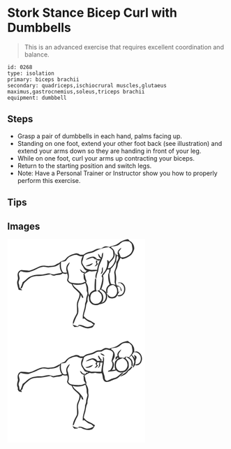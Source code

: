 # Stork Stance Bicep Curl with Dumbbells
> This is an advanced exercise that requires excellent coordination and balance.

``` 
id: 0268 
type: isolation 
primary: biceps brachii 
secondary: quadriceps,ischiocrural muscles,glutaeus maximus,gastrocnemius,soleus,triceps brachii 
equipment: dumbbell 
``` 

## Steps

 - Grasp a pair of dumbbells in each hand, palms facing up.
 - Standing on one foot, extend your other foot back (see illustration) and extend your arms down so they are handing in front of your leg.
 - While on one foot, curl your arms up contracting your biceps.
 - Return to the starting position and switch legs.
 - Note: Have a Personal Trainer or Instructor show you how to properly perform this exercise.

## Tips


## Images

<svg width="316" height="175pt" viewBox="0 0 237 175" xmlns="http://www.w3.org/2000/svg">
  <g fill="#FFF">
    <path d="M0 0h237v175H0V0m191.03 6.98c-4.48 3.58-10.36 4.27-15.58 6.26-2.44-.71-5.04-1.52-7.59-.81-2.59.51-4.46 2.6-6.87 3.55-2.17.37-4.41.07-6.56.59-2.87.78-5.34 2.49-7.98 3.77-3.15 1.23-6.57 1.53-9.76 2.63-2.24.98-4.21 2.46-6.32 3.68-1.77.01-3.53.03-5.29.05-2.16-1.99-5.08-3.08-8.01-2.27-4.02 1.34-8.35 2.14-11.8 4.78-2.78 1.54-4.42 4.32-6.65 6.45-2.27 1.16-4.73 1.89-7.11 2.8-1.83 2.79-5.49 3.33-8.12 5.16-3.7 2.44-8.3 1.83-12.48 2.46-4.56-.15-9.25-1.48-13.73.09-6.8 2.28-12.84 6.59-20 7.84-3.68-.83-7.46-.49-11.17-1.02-3.81-.89-7.44 2.4-8.08 6.02-1.31 3.71 1.57 7.49-.27 11.13-2.29 5.54.59 11.18 1.82 16.6 1.98.43 3.98.74 6.01.75-1.44-1.63-3.25-2.9-4.61-4.6-.14-2.7-.75-5.3-1.56-7.86-.05-2.83 1.75-5.31 1.86-8.13-.27-2.68-1.49-5.24-1.39-7.96.7-1.54 1.98-2.7 3.07-3.96 4.73 1.2 9.72 2.39 14.58 1.42 4.24-1.61 8.67-2.79 12.66-5 3.37-1.84 6.93-3.51 10.79-3.98 3.08-.46 6.08.72 9.13.89 2.69-.28 5.34-.97 8.06-.95 4.58-.08 8.92-2.25 12.25-5.32-.76 5.38.28 10.79 3.53 15.2-3.79 1.66-7.98 1.66-11.92 2.77-4 1.57-7.77-1.84-11.86-1.32-4.39.69-8.64 2.34-13.15 2.08-6.1-.22-12.36.53-17.85 3.34-4.98 2.11-7.8 7.15-12.59 9.53-1.29 3.07-1.81 6.48-3.72 9.27.38.71.76 1.4 1.16 2.09 3.29-2.92 2.86-8.03 6.2-10.99 4.04-3.21 7.46-7.38 12.38-9.31 4.79-1.62 9.92-1.47 14.91-1.64 5.74-.6 11.37-1.93 17.05-2.88 2.14 1.65 4.75 3.3 7.52 2.05 4.33-1.61 9.8.07 13.16-3.72 2.35.64 5.11 2.1 7.17-.08 2.51 3.57 1.74 7.85.32 11.66 1.18 3.4 4.12 5.83 7.58 6.61 1.69 2.4 2.43 5.44 4.66 7.44 3.07 2.87 6.43 5.52 8.98 8.9 1.09 4.68-1.65 9.14-3.23 13.42-2.35 6.63.08 13.68-1.04 20.45-2.73 5.95-7.12 11.67-6.89 18.51l1.55-.99c1.79-4.79 3.46-9.68 6.09-14.11 2.75-4.69 1.81-10.31 1.13-15.4-.79-7.08 4.11-12.9 5.04-19.68 1.03 2.2.96 5.65 4.18 5.69-.2-4.91-4.2-8.18-6.94-11.82-3.8-4.03-9.27-6.67-11.43-12.09 7.22 2.34 15.13 1.63 21.85-1.89 1.1 3.57 2.42 7.2 2.24 10.99-.22 2.41.88 4.61 1.38 6.91-.28 3.4-2.13 6.48-2.2 9.92-.01 2.63-.81 5.14-1.86 7.51.2 9.06-5.12 17.4-3.92 26.5l2.12-1.08c3.33 2.23 6.09 5.48 10.14 6.42 2.69.66 4.6 2.79 6.32 4.81-2.45 1.14-4.8 2.57-7.45 3.16-6.25 2.3-11.62-4.17-17.9-2.8-1.02.29-1.55 1.05-1.59 2.28-3.24-1.01-6.5-1.99-9.55-3.53 1.05 1.54 2.01 3.19 3.36 4.49 2.44.02 4.87-.33 7.32-.31l-.52-1.68c5.01.3 9.22 3.27 14.08 4.17 2.6.62 5.25-.08 7.81-.56 3.82-.47 4.97-4.61 6.83-7.36-3.34-1.84-6.23-4.48-9.9-5.69-3.92-1.33-6.88-4.28-9.52-7.34.62-5.45 3.24-10.42 3.8-15.89.19-3.48 1.69-6.61 3.02-9.76-1.11-3.42.55-6.74 1.03-10.1 2.47 3.68.02 8.86 3.25 12.24 3.08 4.72 9.49 5.92 14.55 3.98 3.99-1.64 9.17-1.54 11.81-5.5 3.04-3.7 3.14-8.65 2.72-13.19-.41-.38-1.23-1.15-1.63-1.54.54.15 1.64.44 2.18.58.13-3.27-.57-7 1.54-9.81 1.83-2.82 5.21-3.76 8.28-4.5 3.72 1.67 6.81 5.33 6.77 9.57.81 5.24-2.93 11.61-8.75 11.41-3.58.43-5.75-2.89-7.96-5.05.75 1.81.45 4.36 2.18 5.69 2.6 1.53 5.8 1.97 8.72 1.17 4.93-.57 6.75-5.81 8.7-9.63.31-.62 2.72-1.77 1.86-2.22-.31.29-.93.87-1.23 1.16l-1.23-.07c-.35-3.14-.33-6.51-2.56-9.03 1.09.02 3.27.05 4.36.06.46.88.99 1.73 1.6 2.53.43 1.83-.03 4.48 2.3 5.15.08-4.75-3.22-9.73-8.33-9.76-1.77-2.42-1.71-5.58-1.31-8.41.61-4.43-.16-8.86-.82-13.23-.64-3.13 1.33-5.91 2.41-8.7 1.47-3.23.9-7.02 2.58-10.18 1.15-2.3 2.3-4.6 3.36-6.95 1.05.73 2.12 1.46 3.18 2.19 5.63-.99 10.72-3.77 15.17-7.27 2.39-2.92 4.28-6.38 5.28-10.04.63-5.6-2.72-11.72-7.95-13.96-1.06-1.45-2.1-3.53-4.31-2.87-5.33 1.3-10.71 3.31-14.9 6.97m-.13 67.31c.12.34.34 1.01.46 1.34.74-.33 1.5-.65 2.25-.98 2.6 1.88 5.55 3.7 6.68 6.9 1.21 4.36.62 9.65-2.94 12.8-2.11 1.82-5.03 1.55-7.58 2.09-1.41 1.49 2.28 1.8 3.22 1.67 9.84-.85 13.17-15.15 6.3-21.43-2.11-2.44-5.42-2.52-8.39-2.39z"/>
    <path d="M198.25 4.36c3.69-1.26 7.77-1.31 11.55-.42 1.49 1.17 2.69 2.66 3.94 4.09.91 4.69 2.68 10.11-.45 14.39-2.19 4.06-6.55 5.86-10.47 7.78-2.49 1.11-5.37 1.43-7.94.37-1.07-2.97-2.15-5.94-3.48-8.81 1.41-2.43 3.67-4.3 4.68-6.97-4.34 1.81-8.21 7.34-5.56 11.94-2.3 2.31-3.47-1.46-5.01-2.67 1.71 8.29-.55 17.59-6.87 23.45-1.38 1.85-3.56 2.49-5.78 2.5.77-3 1.74-5.94 2.44-8.95 3.29-3.38 7.18-6.53 8.69-11.18 2.18-5.51.06-13.04-5.64-15.5.25-.46.75-1.38 1.01-1.84 4.34-.57 9.16-.57 12.78-3.38 2.18-1.42 3.8-3.58 6.11-4.8z"/>
    <path d="M151.99 20.03c6.87-3.57 14.58-5.36 22.2-6.46 2.51 1.87 5.56 3.28 7.31 5.98.49 2.46.66 4.99 1 7.48-.36 4.93-4.43 8.19-7.36 11.72-1.03-1.01-1.73-3.28-3.51-2.53 1.32 8.03-1.16 16.66-6.88 22.5-1.52 1.98-4.07 5.13-1.22 7.13-.22 6.67-2.21 13.02-4.09 19.35-.88 2.31-3.04 3.78-5.66 2.75 3.64 2.47 8.2 5.12 8.53 10.04 1.55 5.75-2.97 12.76-9.15 12.88-3.01.5-6.13-.66-8-3.08-3.12-3.23-2.76-8.35-1.41-12.3 1.58-4.1 6.06-5.59 10.02-6.25-.59-1.36-1.43-2.69-1.29-4.23-.15-5.28.29-10.56.31-15.84-.66-.69-1.33-1.36-2-2.03-.39 6.73-1.24 13.4-.56 20.14-4.47 1.47-8.54 4.77-9.55 9.58-1.59-4.12-1.64-8.61-1.69-12.96.04-3.59-1.95-6.66-3.55-9.73 1.73-2.4-.52-4.87-.93-7.28-.43-2.37-.82-4.78-1.89-6.97 2.49-2.59 5.86-3.89 9.11-5.25 4.06 1.71 8.3-.07 12.46-.24-1.37 4.3-4.59 9.62-1.23 13.71.45-3.65.83-7.38 2.33-10.77 1.74-3.51 1.16-7.59 2.54-11.21 2.52-7.67 7.91-14.83 6.63-23.34-2.64 2.04-1.47 5.68-2.71 8.42-2.73-1.16-2.99-4.73-5.39-6.38-.35 3.35 1.34 6.58 4.25 8.24-3.17 6.18-5.34 12.87-6.29 19.75-4.11-.83-8.39.68-12.39-.76-2.91-.76-6.3-1.1-8.35-3.59-1.86-2.29-3.77-4.71-4.63-7.59-.81-2.23.64-4.36 1.18-6.47.86-2.23.79-4.89 2.23-6.86 5.75-4.43 13.81-3.28 19.63-7.55m-17.11 14.92c3.98-.1 7.3-2.67 11.19-3.12 2.39-.01 3.91 2.05 5.58 3.44l.46-2.24c.44.91.85 1.84 1.24 2.78 2.49.63 5.67 1.95 6.59-1.53-1.67-.06-3.34-.08-5-.04-2.45-1.77-4.51-4.54-7.85-4.43-4.45.44-8.68 2.44-12.21 5.14m17.88 1.38c-.3 2.11-.65 4.32.69 6.16-1.14 1.36-2.28 2.71-3.28 4.17 2.63-.49 4.36-2.51 5.9-4.54-.72-.55-1.42-1.12-2.1-1.71 1.36-1.61.89-3.61-1.21-4.08m-11.01 6.99c-2.46.65-4.78 1.71-7.13 2.65 4.58.82 10.11-.53 12.61-4.75-1.96.32-3.79 1.08-5.48 2.1m20.85 11.29c-.8 1.67-1.52 3.37-2.11 5.13 5.14-1.09 3.5-7.9 3.73-11.76-2.32 1.44-1.3 4.4-1.62 6.63z"/>
    <path d="M107.91 29.83c3.77-1.59 7.89-3.58 12.06-2.86 2.99 1.54 6.05 3.04 9.54 2.41-2.69 4.79-3.94 10.91-.74 15.78 2.62 2.98 3.22 7.91 7.81 8.66-1.1 1.37-2.23 2.7-3.4 4-.12-.53-.37-1.6-.49-2.13-3.52 2.28-4.53-3.67-7.89-3.81.83 1.56 1.65 3.18 2.89 4.48 1.64 1.1 3.62 1.59 5.33 2.59l-2.01.42c.26 2.82.13 5.67.51 8.48.68 1.79 1.95 3.28 2.99 4.86-2.78 1.12-5.39 2.94-8.47 3.09-5.37.33-10.77-.07-16.05-1.14-2.49-.45-4.32-2.58-5.38-4.76 2.37-5.9.84-12.23-.94-18.05-1.61-4.61 2.92-7.82 3.61-12.08-5.84 3.66-7.48 11.39-4.6 17.48-2.42.15-5.02.57-7.19-.83-3.55-5.2-3.98-11.83-2.89-17.87 2.64-.24 5.58.1 7.93-1.35 2.2-2.68 3.94-6.04 7.38-7.37zM188.61 27.92c4.54 2.22 1.61 8.46-1.05 11.21-.15 3.65-.26 7.39-1.59 10.85-.81 2.42-2.1 4.81-2.11 7.42.77 4.87 1.13 9.82.71 14.75-.32 2.28.58 4.43 1.46 6.48-2.47-1.16-5.21-1.38-7.86-1.88-1.93-5.72-2.34-11.72-2.83-17.68 1.96-2.29 2.23-5.26 2.3-8.13 4.14-3.43 7.19-7.97 9.45-12.81.11-3.45.87-6.83 1.52-10.21z"/>
    <path d="M172.05 51.91l3.48-.16c-.41 2.72-.15 5.79-1.98 8.06-.56 6.11.05 12.2 2.33 17.93-4.69 3.03-7.51 8.93-5.42 14.39a16.06 16.06 0 0 0-8.84-6.36c2.68-7.44 4.99-15.73 2.91-23.58 2.83-3.19 5.23-6.7 7.52-10.28zM158.28 87.12c.66-.19 1.96-.55 2.62-.73 2.96 2.13 6.48 4.07 7.86 7.67 1.77 4.54.28 9.74-2.97 13.21-1.39.69-2.71 1.52-4.05 2.31 5.18-5.63 4.3-15.86-2.35-20.01-.27-.61-.83-1.84-1.11-2.45z"/>
  </g>
  <g fill="#333">
    <path d="M191.03 6.98c4.19-3.66 9.57-5.67 14.9-6.97 2.21-.66 3.25 1.42 4.31 2.87 5.23 2.24 8.58 8.36 7.95 13.96-1 3.66-2.89 7.12-5.28 10.04-4.45 3.5-9.54 6.28-15.17 7.27-1.06-.73-2.13-1.46-3.18-2.19-1.06 2.35-2.21 4.65-3.36 6.95-1.68 3.16-1.11 6.95-2.58 10.18-1.08 2.79-3.05 5.57-2.41 8.7.66 4.37 1.43 8.8.82 13.23-.4 2.83-.46 5.99 1.31 8.41 5.11.03 8.41 5.01 8.33 9.76-2.33-.67-1.87-3.32-2.3-5.15-.61-.8-1.14-1.65-1.6-2.53-1.09-.01-3.27-.04-4.36-.06 2.23 2.52 2.21 5.89 2.56 9.03l1.23.07c.3-.29.92-.87 1.23-1.16.86.45-1.55 1.6-1.86 2.22-1.95 3.82-3.77 9.06-8.7 9.63-2.92.8-6.12.36-8.72-1.17-1.73-1.33-1.43-3.88-2.18-5.69 2.21 2.16 4.38 5.48 7.96 5.05 5.82.2 9.56-6.17 8.75-11.41.04-4.24-3.05-7.9-6.77-9.57-3.07.74-6.45 1.68-8.28 4.5-2.11 2.81-1.41 6.54-1.54 9.81-.54-.14-1.64-.43-2.18-.58.4.39 1.22 1.16 1.63 1.54.42 4.54.32 9.49-2.72 13.19-2.64 3.96-7.82 3.86-11.81 5.5-5.06 1.94-11.47.74-14.55-3.98-3.23-3.38-.78-8.56-3.25-12.24-.48 3.36-2.14 6.68-1.03 10.1-1.33 3.15-2.83 6.28-3.02 9.76-.56 5.47-3.18 10.44-3.8 15.89 2.64 3.06 5.6 6.01 9.52 7.34 3.67 1.21 6.56 3.85 9.9 5.69-1.86 2.75-3.01 6.89-6.83 7.36-2.56.48-5.21 1.18-7.81.56-4.86-.9-9.07-3.87-14.08-4.17l.52 1.68c-2.45-.02-4.88.33-7.32.31-1.35-1.3-2.31-2.95-3.36-4.49 3.05 1.54 6.31 2.52 9.55 3.53.04-1.23.57-1.99 1.59-2.28 6.28-1.37 11.65 5.1 17.9 2.8 2.65-.59 5-2.02 7.45-3.16-1.72-2.02-3.63-4.15-6.32-4.81-4.05-.94-6.81-4.19-10.14-6.42l-2.12 1.08c-1.2-9.1 4.12-17.44 3.92-26.5 1.05-2.37 1.85-4.88 1.86-7.51.07-3.44 1.92-6.52 2.2-9.92-.5-2.3-1.6-4.5-1.38-6.91.18-3.79-1.14-7.42-2.24-10.99-6.72 3.52-14.63 4.23-21.85 1.89 2.16 5.42 7.63 8.06 11.43 12.09 2.74 3.64 6.74 6.91 6.94 11.82-3.22-.04-3.15-3.49-4.18-5.69-.93 6.78-5.83 12.6-5.04 19.68.68 5.09 1.62 10.71-1.13 15.4-2.63 4.43-4.3 9.32-6.09 14.11l-1.55.99c-.23-6.84 4.16-12.56 6.89-18.51 1.12-6.77-1.31-13.82 1.04-20.45 1.58-4.28 4.32-8.74 3.23-13.42-2.55-3.38-5.91-6.03-8.98-8.9-2.23-2-2.97-5.04-4.66-7.44-3.46-.78-6.4-3.21-7.58-6.61 1.42-3.81 2.19-8.09-.32-11.66-2.06 2.18-4.82.72-7.17.08-3.36 3.79-8.83 2.11-13.16 3.72-2.77 1.25-5.38-.4-7.52-2.05-5.68.95-11.31 2.28-17.05 2.88-4.99.17-10.12.02-14.91 1.64-4.92 1.93-8.34 6.1-12.38 9.31-3.34 2.96-2.91 8.07-6.2 10.99-.4-.69-.78-1.38-1.16-2.09 1.91-2.79 2.43-6.2 3.72-9.27 4.79-2.38 7.61-7.42 12.59-9.53 5.49-2.81 11.75-3.56 17.85-3.34 4.51.26 8.76-1.39 13.15-2.08 4.09-.52 7.86 2.89 11.86 1.32 3.94-1.11 8.13-1.11 11.92-2.77-3.25-4.41-4.29-9.82-3.53-15.2-3.33 3.07-7.67 5.24-12.25 5.32-2.72-.02-5.37.67-8.06.95-3.05-.17-6.05-1.35-9.13-.89-3.86.47-7.42 2.14-10.79 3.98-3.99 2.21-8.42 3.39-12.66 5-4.86.97-9.85-.22-14.58-1.42-1.09 1.26-2.37 2.42-3.07 3.96-.1 2.72 1.12 5.28 1.39 7.96-.11 2.82-1.91 5.3-1.86 8.13.81 2.56 1.42 5.16 1.56 7.86 1.36 1.7 3.17 2.97 4.61 4.6-2.03-.01-4.03-.32-6.01-.75-1.23-5.42-4.11-11.06-1.82-16.6 1.84-3.64-1.04-7.42.27-11.13.64-3.62 4.27-6.91 8.08-6.02 3.71.53 7.49.19 11.17 1.02 7.16-1.25 13.2-5.56 20-7.84 4.48-1.57 9.17-.24 13.73-.09 4.18-.63 8.78-.02 12.48-2.46 2.63-1.83 6.29-2.37 8.12-5.16 2.38-.91 4.84-1.64 7.11-2.8 2.23-2.13 3.87-4.91 6.65-6.45 3.45-2.64 7.78-3.44 11.8-4.78 2.93-.81 5.85.28 8.01 2.27 1.76-.02 3.52-.04 5.29-.05 2.11-1.22 4.08-2.7 6.32-3.68 3.19-1.1 6.61-1.4 9.76-2.63 2.64-1.28 5.11-2.99 7.98-3.77 2.15-.52 4.39-.22 6.56-.59 2.41-.95 4.28-3.04 6.87-3.55 2.55-.71 5.15.1 7.59.81 5.22-1.99 11.1-2.68 15.58-6.26m7.22-2.62c-2.31 1.22-3.93 3.38-6.11 4.8-3.62 2.81-8.44 2.81-12.78 3.38-.26.46-.76 1.38-1.01 1.84 5.7 2.46 7.82 9.99 5.64 15.5-1.51 4.65-5.4 7.8-8.69 11.18-.7 3.01-1.67 5.95-2.44 8.95 2.22-.01 4.4-.65 5.78-2.5 6.32-5.86 8.58-15.16 6.87-23.45 1.54 1.21 2.71 4.98 5.01 2.67-2.65-4.6 1.22-10.13 5.56-11.94-1.01 2.67-3.27 4.54-4.68 6.97 1.33 2.87 2.41 5.84 3.48 8.81 2.57 1.06 5.45.74 7.94-.37 3.92-1.92 8.28-3.72 10.47-7.78 3.13-4.28 1.36-9.7.45-14.39-1.25-1.43-2.45-2.92-3.94-4.09-3.78-.89-7.86-.84-11.55.42m-46.26 15.67c-5.82 4.27-13.88 3.12-19.63 7.55-1.44 1.97-1.37 4.63-2.23 6.86-.54 2.11-1.99 4.24-1.18 6.47.86 2.88 2.77 5.3 4.63 7.59 2.05 2.49 5.44 2.83 8.35 3.59 4 1.44 8.28-.07 12.39.76.95-6.88 3.12-13.57 6.29-19.75-2.91-1.66-4.6-4.89-4.25-8.24 2.4 1.65 2.66 5.22 5.39 6.38 1.24-2.74.07-6.38 2.71-8.42 1.28 8.51-4.11 15.67-6.63 23.34-1.38 3.62-.8 7.7-2.54 11.21-1.5 3.39-1.88 7.12-2.33 10.77-3.36-4.09-.14-9.41 1.23-13.71-4.16.17-8.4 1.95-12.46.24-3.25 1.36-6.62 2.66-9.11 5.25 1.07 2.19 1.46 4.6 1.89 6.97.41 2.41 2.66 4.88.93 7.28 1.6 3.07 3.59 6.14 3.55 9.73.05 4.35.1 8.84 1.69 12.96 1.01-4.81 5.08-8.11 9.55-9.58-.68-6.74.17-13.41.56-20.14.67.67 1.34 1.34 2 2.03-.02 5.28-.46 10.56-.31 15.84-.14 1.54.7 2.87 1.29 4.23-3.96.66-8.44 2.15-10.02 6.25-1.35 3.95-1.71 9.07 1.41 12.3 1.87 2.42 4.99 3.58 8 3.08 6.18-.12 10.7-7.13 9.15-12.88-.33-4.92-4.89-7.57-8.53-10.04 2.62 1.03 4.78-.44 5.66-2.75 1.88-6.33 3.87-12.68 4.09-19.35-2.85-2-.3-5.15 1.22-7.13 5.72-5.84 8.2-14.47 6.88-22.5 1.78-.75 2.48 1.52 3.51 2.53 2.93-3.53 7-6.79 7.36-11.72-.34-2.49-.51-5.02-1-7.48-1.75-2.7-4.8-4.11-7.31-5.98-7.62 1.1-15.33 2.89-22.2 6.46m-44.08 9.8c-3.44 1.33-5.18 4.69-7.38 7.37-2.35 1.45-5.29 1.11-7.93 1.35-1.09 6.04-.66 12.67 2.89 17.87 2.17 1.4 4.77.98 7.19.83-2.88-6.09-1.24-13.82 4.6-17.48-.69 4.26-5.22 7.47-3.61 12.08 1.78 5.82 3.31 12.15.94 18.05 1.06 2.18 2.89 4.31 5.38 4.76 5.28 1.07 10.68 1.47 16.05 1.14 3.08-.15 5.69-1.97 8.47-3.09-1.04-1.58-2.31-3.07-2.99-4.86-.38-2.81-.25-5.66-.51-8.48l2.01-.42c-1.71-1-3.69-1.49-5.33-2.59-1.24-1.3-2.06-2.92-2.89-4.48 3.36.14 4.37 6.09 7.89 3.81.12.53.37 1.6.49 2.13 1.17-1.3 2.3-2.63 3.4-4-4.59-.75-5.19-5.68-7.81-8.66-3.2-4.87-1.95-10.99.74-15.78-3.49.63-6.55-.87-9.54-2.41-4.17-.72-8.29 1.27-12.06 2.86m80.7-1.91c-.65 3.38-1.41 6.76-1.52 10.21-2.26 4.84-5.31 9.38-9.45 12.81-.07 2.87-.34 5.84-2.3 8.13.49 5.96.9 11.96 2.83 17.68 2.65.5 5.39.72 7.86 1.88-.88-2.05-1.78-4.2-1.46-6.48.42-4.93.06-9.88-.71-14.75.01-2.61 1.3-5 2.11-7.42 1.33-3.46 1.44-7.2 1.59-10.85 2.66-2.75 5.59-8.99 1.05-11.21m-16.56 23.99c-2.29 3.58-4.69 7.09-7.52 10.28 2.08 7.85-.23 16.14-2.91 23.58a16.06 16.06 0 0 1 8.84 6.36c-2.09-5.46.73-11.36 5.42-14.39-2.28-5.73-2.89-11.82-2.33-17.93 1.83-2.27 1.57-5.34 1.98-8.06l-3.48.16m-13.77 35.21c.28.61.84 1.84 1.11 2.45 6.65 4.15 7.53 14.38 2.35 20.01 1.34-.79 2.66-1.62 4.05-2.31 3.25-3.47 4.74-8.67 2.97-13.21-1.38-3.6-4.9-5.54-7.86-7.67-.66.18-1.96.54-2.62.73z"/>
    <path d="M134.88 34.95c3.53-2.7 7.76-4.7 12.21-5.14 3.34-.11 5.4 2.66 7.85 4.43 1.66-.04 3.33-.02 5 .04-.92 3.48-4.1 2.16-6.59 1.53-.39-.94-.8-1.87-1.24-2.78l-.46 2.24c-1.67-1.39-3.19-3.45-5.58-3.44-3.89.45-7.21 3.02-11.19 3.12z"/>
    <path d="M152.76 36.33c2.1.47 2.57 2.47 1.21 4.08.68.59 1.38 1.16 2.1 1.71-1.54 2.03-3.27 4.05-5.9 4.54 1-1.46 2.14-2.81 3.28-4.17-1.34-1.84-.99-4.05-.69-6.16zM141.75 43.32c1.69-1.02 3.52-1.78 5.48-2.1-2.5 4.22-8.03 5.57-12.61 4.75 2.35-.94 4.67-2 7.13-2.65zM162.6 54.61c.32-2.23-.7-5.19 1.62-6.63-.23 3.86 1.41 10.67-3.73 11.76.59-1.76 1.31-3.46 2.11-5.13zM190.9 74.29c2.97-.13 6.28-.05 8.39 2.39 6.87 6.28 3.54 20.58-6.3 21.43-.94.13-4.63-.18-3.22-1.67 2.55-.54 5.47-.27 7.58-2.09 3.56-3.15 4.15-8.44 2.94-12.8-1.13-3.2-4.08-5.02-6.68-6.9-.75.33-1.51.65-2.25.98-.12-.33-.34-1-.46-1.34z"/>
  </g>
</svg>

<svg width="316" height="175pt" viewBox="0 0 237 175" xmlns="http://www.w3.org/2000/svg">
  <g fill="#FFF">
    <path d="M0 0h237v175H0V0m191.07 6.95c-4.44 3.57-10.26 4.33-15.46 6.23-2.14-.47-4.32-1.24-6.54-.95-4.13.22-6.83 4.57-11.13 3.92-3.48-.15-6.59 1.53-9.52 3.17-3.53 2.21-7.84 2.3-11.69 3.63-2.24 1-4.23 2.46-6.32 3.71-1.79.01-3.56.03-5.34.05-3-3.19-7.67-2.9-11.36-1.21-5.52 1.26-10.59 4.42-13.95 9.01-2.23 3.19-7.57 2.01-9.3 5.62-3.86 1.24-7.01 4.04-10.92 5.1-4.56.41-9.16 1.38-13.71.39-10.56-1.82-18.7 6.87-28.67 8.42-4.35-.91-8.84-.65-13.25-1.16-6.34 1.21-7.28 8.97-5.51 14.11-1.26 4.62-2.81 9.56-.14 14.02-.12.45-.35 1.33-.47 1.78.5 1.05.98 2.11 1.44 3.18 1.49 1.66 3.8 1.45 5.81 1.7-.43-.93-.87-1.85-1.32-2.77.76-.64 1.51-1.28 2.27-1.93.72-3.65 2.15-7.36 5.05-9.83 3.63-2.74 6.59-6.44 10.9-8.2 4.92-1.95 10.33-1.65 15.51-1.88 5.68-.61 11.26-1.91 16.87-2.9 2.11 1.42 4.53 3.28 7.21 2.18 4.44-1.79 10.14.09 13.62-3.85 2.44 1.14 5.06 1.01 7.65.74 2.12 3.43 1.03 7.32-.17 10.83 1.21 3.38 4.08 5.92 7.61 6.6 1.64 2.4 2.39 5.42 4.59 7.41 3.09 2.92 6.46 5.59 9.07 8.97 1.01 4.66-1.62 9.09-3.25 13.32-2.37 6.64.04 13.7-1.03 20.49-2.72 5.95-7.07 11.64-6.94 18.46l1.58-.84c1.75-4.83 3.45-9.73 6.09-14.18 2.73-4.67 1.8-10.28 1.11-15.35-.8-7.12 4.16-12.95 5.05-19.78 1.03 2.21.9 5.83 4.22 5.68-.33-4.84-4.23-8.08-6.96-11.69-3.8-4.05-9.32-6.7-11.47-12.16 7.21 2.38 15.14 1.68 21.83-1.87 1.19 3.52 2.45 7.16 2.28 10.94-.23 2.41.86 4.62 1.39 6.92-.26 3.43-2.15 6.54-2.2 10.02.02 2.59-.82 5.05-1.86 7.4.23 9.07-5.14 17.42-3.92 26.52l2.12-1c3.34 2.16 6.06 5.43 10.09 6.36 2.7.67 4.68 2.74 6.32 4.86-2.68 1.24-5.26 2.84-8.22 3.31-5.96 1.66-11.09-4.37-17.09-2.94-.81.54-1.58 1.14-2.32 1.79-3.07-.62-6.02-1.67-8.79-3.12 1.03 1.56 1.97 3.25 3.34 4.55 1.79.05 3.56-.24 5.34-.38.33-.37 1.01-1.11 1.34-1.48 1.53.09 3.05.17 4.58.25 5.81 3.66 13.27 5.4 19.73 2.37 2.09-1.7 3.12-4.3 4.49-6.56a66.19 66.19 0 0 1-5.35-3.4c-2.63-1.87-5.92-2.44-8.54-4.32-2.18-1.37-3.74-3.45-5.51-5.27.37-2.62.95-5.2 1.87-7.67 2.08-5.68 1.71-11.96 4.65-17.34-1.03-5.45 2.95-10.37 1.54-15.8-.61-3.03.22-6.16-.59-9.17-.47-2.8-2.08-5.21-3.39-7.67 1.64-2.45-.46-4.89-.92-7.34-.41-2.4-.8-4.82-1.89-7.02 2.49-2.61 5.86-3.92 9.12-5.27 3.01 1.39 6.2.54 9.3.03 3.69.83 7.4 1.66 11.17.63 2.84 4.84.51 12.45 6.84 14.97 5.66.99 10.71-3.15 16.07-4.48 3.7-.7 6.33-3.41 8.99-5.83 2.05-1.9 4.19-3.71 6.03-5.82-4.7.34-7.2 4.68-10.82 7.06-3.33 2.7-7.79 2.86-11.57 4.6-2.18.94-4.26 2.17-6.58 2.75-1.9-.75-3.78-2.35-3.53-4.6-.13-5.49-3.72-10.35-3.14-15.9.33-5.75 1.95-11.37 1.8-17.15.07-1.65-.81-3.11-1.81-4.34-.04 2.72.26 5.48-.28 8.18-.65.06-1.95.19-2.6.25.11-.71.34-2.14.46-2.86-2.25-1.87-3.21-4.7-5.02-6.92-.27.19-.83.57-1.1.76.69 2.88 2.03 5.72 4.7 7.28-1.85 1.31-4.09.96-6.2.78-1.98-3.13-5.94-4.92-9.56-3.93-3.59.92-7.04 2.5-9.98 4.77 3.98-.02 7.28-2.63 11.16-3.08 3.08.32 4.96 3.21 7.53 4.63-.49.44-1.48 1.32-1.98 1.76.5 1.47 1.08 2.93 1.9 4.26-1.19 1.34-2.35 2.69-3.42 4.13 2.85-.32 4.54-2.66 6.13-4.77-.56-.16-1.67-.47-2.22-.63.13-1.51.28-3.02.42-4.52 1.02.01 3.07.04 4.09.05-.87 1.9-1.01 3.95-.73 6-.79 1.33-1.58 2.67-2.35 4.02.81-.54 1.61-1.08 2.42-1.62.6-.95 1.23-1.89 1.88-2.81-.07-.51-.22-1.54-.3-2.05.1-.8.31-2.39.42-3.18 1.31.03 2.62.06 3.93.08-.95 5.19-1.58 10.43-2.38 15.65-4.78.32-9.56-.47-14.34-.09-3.07.42-5.93-1.01-8.89-1.53-4.55-1.04-7.05-5.55-8.95-9.41-1.48-2.97.71-5.84 1.3-8.72.63-1.82.58-4.03 1.88-5.53 5.75-4.38 13.8-3.2 19.55-7.53 2.97-2 6.65-1.48 10.02-1.78 3.05-1.7 6.18-4.59 9.97-3.39 3.73.85 9.05 1.64 10 6.13-.04 4.73-2.04 9.19-2.89 13.79 3.5 4.72 1.44 11.15-2.08 15.24-1.42.74-3.88.72-3.86 2.81 4.68-.74 9.6-.45 14.06-2.24 3.49 3.7 9.08 4.66 13.77 2.95 3.83-.72 6.05-4.29 7.62-7.53.66-2.9.17-5.93-.07-8.86-.75-2.8-3.26-4.66-4.91-6.94-.92-.88.49-1.98.65-2.85 2.63 1.76 5.86 3.03 7.53 5.9 1.81 2.51 1.95 5.76 1.48 8.71.67.64 1.35 1.28 2.04 1.91 1.26-5.47.08-12.54-5.61-15 1.13-1.36 2.3-2.69 3.54-3.95 2.7 3.24 4.58 6.98 5.17 11.19-.87 3.45-2.09 6.8-3.04 10.23 1.8-1.27 3.09-3.03 4.02-5.01 4.54 2.26 9.83-1.41 11.22-5.85 2.92-6.83-.73-15.96-8.39-17.44-.99.21-2.97.62-3.96.83.01-3.23.33-6.69-1.56-9.52-1.77-4.35-6.22-6.36-9.53-9.32-5.79.78-11.58 3.14-16.08 6.94m-31.15 14.24c1.29 2.92 4.55 3.67 7.28 4.64-.98-3.12-4.52-3.85-7.28-4.64m-25.86 23.69c.82.48 1.63.97 2.43 1.48 4.01-.26 8.57-1.36 10.73-5.09-4.49.89-8.36 4.09-13.16 3.61m79.06-1.76c-1.14 4.41-5.9 5.65-7.99 9.29-3.34 3.52-8.18 5.15-11.29 8.87 5.34-1.65 11.35-4.27 14.01-9.51 2.85-1.43 5.16-3.65 6.75-6.41-.49-.75-.99-1.49-1.48-2.24z"/>
    <path d="M197.06 5.07c3.76-2.28 8.6-1.92 12.76-1.17 1.47 1.22 2.69 2.7 3.93 4.15.54 3.33 1.72 6.64 1.25 10.06-.19 4.06-3.85 6.55-5.41 10.05-2.18-.79-4.48-.87-6.77-.91-.55.67-1.09 1.34-1.69 1.97-2.67-.73-5.45-.54-8.17-.72-1.24-2.16-2.41-4.96-1.11-7.35 1.31-2.21 3.19-4.07 4.06-6.55-3.71 2.48-7.98 6.45-6.4 11.38-1.07.47-2.15.94-3.22 1.41-.14 1.56-.25 3.12-.32 4.69.66-.39 1.98-1.18 2.64-1.57-1.53-2.76 1.92-1.14 3.12-1.32-2.52 1.35-4.17 3.7-6.22 5.6-1.61 4.69-1.4 9.84.25 14.49-1.87.29-3.76.5-5.65.62 2.95-4.3 5.17-11 .73-15.06 1.53-3.18 3.93-6.16 3.78-9.89.46-4.36-2.27-8.82-6.26-10.55.23-.46.7-1.38.93-1.83 1.57-.17 3.15-.41 4.71-.72 5.3.14 9.4-3.43 13.06-6.78zM217.42 19.41c4.34-.9 8.77 1.65 10.88 5.42 2.01 4.11 1.69 9.48-1.34 13.02-1.95 1.94-4.79 2.24-7.31 2.98.78-2.23.86-4.58.86-6.91.11-2.36 2.5-4.48 1.47-6.93-.93-1.5-2.67-2.17-4.11-3.03.55 2.26 1.35 4.47 1.84 6.75-1.61-2.43-3.31-4.83-5.73-6.53 1.26-1.5 2.43-3.08 3.44-4.77zM107.87 29.85c3.81-1.61 7.97-3.63 12.19-2.87 2.95 1.58 5.99 3.02 9.46 2.39-2.54 4.63-3.86 10.3-1.15 15.17 1.82 2.41 3.19 5.08 4.7 7.67 1.68 1.16 3.75 1 5.67 1.24.54 1.67-1.71.75-2.62 1.02a57.88 57.88 0 0 1-3.49 3.69c.09-.69.28-2.07.37-2.75-3.47 3.18-4.78-3.29-8.12-3.59.77 1.61 1.58 3.26 2.82 4.57 1.68 1.07 3.64 1.59 5.37 2.58l-2.06.35c.26 2.86.14 5.75.52 8.6.78 1.91 2.13 3.51 3.33 5.17-3.1.35-5.64 2.62-8.78 2.72-5.36.3-10.76-.06-16.02-1.13-2.55-.43-4.39-2.59-5.47-4.8 2.42-5.9.83-12.25-.94-18.08-1.56-4.57 2.9-7.76 3.64-11.97-3.89 2.63-6.77 7.3-5.84 12.13-.27 1.68 1.54 3.83.43 5.19-2.64.78-6.61.46-7.51-2.64-2.53-4.9-2.84-10.62-1.73-15.94 2.63-.25 5.56.04 7.9-1.38 2.19-2.67 3.9-6.03 7.33-7.34z"/>
    <path d="M188.43 35.21c1.97-3.69 6.5-3.86 9.77-5.76 3.75 1.98 7.74 4.93 8.12 9.53 1.31 4.4-1.21 8.81-4.52 11.54-3.56 1.76-8.56 2.31-11.65-.69-4.27-3.49-4.17-10.12-1.72-14.62zM74.16 47.68c5.85-.07 12.08-1.3 16.22-5.81-.81 5.42.18 10.94 3.51 15.35-4.12 1.8-8.7 1.75-12.96 3.05-2.35.89-4.54-.82-6.84-1.1-5.13-1.64-10.03 1.66-15.17 1.55-6.43-.04-13.11.09-19.01 3.01-5.43 1.97-8.41 7.39-13.46 9.95-1.42 3.72-2.2 7.7-4.46 11.05-1.71-2.47-1.11-5.57-2.29-8.24-1.53-3.78 2.44-7.32 1.23-11.15-.38-2.14-1.34-4.24-1.11-6.44.67-1.55 1.97-2.67 3.05-3.92 4.55 1.19 9.28 2.18 13.99 1.58 3.43-1.12 6.82-2.38 10.2-3.66 3.96-1.84 7.7-4.32 12.06-5.18 5.02-1.44 10.04 1.74 15.04-.04z"/>
  </g>
  <g fill="#333">
    <path d="M191.07 6.95c4.5-3.8 10.29-6.16 16.08-6.94 3.31 2.96 7.76 4.97 9.53 9.32 1.89 2.83 1.57 6.29 1.56 9.52.99-.21 2.97-.62 3.96-.83 7.66 1.48 11.31 10.61 8.39 17.44-1.39 4.44-6.68 8.11-11.22 5.85-.93 1.98-2.22 3.74-4.02 5.01.95-3.43 2.17-6.78 3.04-10.23-.59-4.21-2.47-7.95-5.17-11.19a63.113 63.113 0 0 0-3.54 3.95c5.69 2.46 6.87 9.53 5.61 15-.69-.63-1.37-1.27-2.04-1.91.47-2.95.33-6.2-1.48-8.71-1.67-2.87-4.9-4.14-7.53-5.9-.16.87-1.57 1.97-.65 2.85 1.65 2.28 4.16 4.14 4.91 6.94.24 2.93.73 5.96.07 8.86-1.57 3.24-3.79 6.81-7.62 7.53-4.69 1.71-10.28.75-13.77-2.95-4.46 1.79-9.38 1.5-14.06 2.24-.02-2.09 2.44-2.07 3.86-2.81 3.52-4.09 5.58-10.52 2.08-15.24.85-4.6 2.85-9.06 2.89-13.79-.95-4.49-6.27-5.28-10-6.13-3.79-1.2-6.92 1.69-9.97 3.39-3.37.3-7.05-.22-10.02 1.78-5.75 4.33-13.8 3.15-19.55 7.53-1.3 1.5-1.25 3.71-1.88 5.53-.59 2.88-2.78 5.75-1.3 8.72 1.9 3.86 4.4 8.37 8.95 9.41 2.96.52 5.82 1.95 8.89 1.53 4.78-.38 9.56.41 14.34.09.8-5.22 1.43-10.46 2.38-15.65-1.31-.02-2.62-.05-3.93-.08-.11.79-.32 2.38-.42 3.18.08.51.23 1.54.3 2.05-.65.92-1.28 1.86-1.88 2.81-.81.54-1.61 1.08-2.42 1.62.77-1.35 1.56-2.69 2.35-4.02-.28-2.05-.14-4.1.73-6-1.02-.01-3.07-.04-4.09-.05-.14 1.5-.29 3.01-.42 4.52.55.16 1.66.47 2.22.63-1.59 2.11-3.28 4.45-6.13 4.77 1.07-1.44 2.23-2.79 3.42-4.13-.82-1.33-1.4-2.79-1.9-4.26.5-.44 1.49-1.32 1.98-1.76-2.57-1.42-4.45-4.31-7.53-4.63-3.88.45-7.18 3.06-11.16 3.08 2.94-2.27 6.39-3.85 9.98-4.77 3.62-.99 7.58.8 9.56 3.93 2.11.18 4.35.53 6.2-.78-2.67-1.56-4.01-4.4-4.7-7.28.27-.19.83-.57 1.1-.76 1.81 2.22 2.77 5.05 5.02 6.92-.12.72-.35 2.15-.46 2.86.65-.06 1.95-.19 2.6-.25.54-2.7.24-5.46.28-8.18 1 1.23 1.88 2.69 1.81 4.34.15 5.78-1.47 11.4-1.8 17.15-.58 5.55 3.01 10.41 3.14 15.9-.25 2.25 1.63 3.85 3.53 4.6 2.32-.58 4.4-1.81 6.58-2.75 3.78-1.74 8.24-1.9 11.57-4.6 3.62-2.38 6.12-6.72 10.82-7.06-1.84 2.11-3.98 3.92-6.03 5.82-2.66 2.42-5.29 5.13-8.99 5.83-5.36 1.33-10.41 5.47-16.07 4.48-6.33-2.52-4-10.13-6.84-14.97-3.77 1.03-7.48.2-11.17-.63-3.1.51-6.29 1.36-9.3-.03-3.26 1.35-6.63 2.66-9.12 5.27 1.09 2.2 1.48 4.62 1.89 7.02.46 2.45 2.56 4.89.92 7.34 1.31 2.46 2.92 4.87 3.39 7.67.81 3.01-.02 6.14.59 9.17 1.41 5.43-2.57 10.35-1.54 15.8-2.94 5.38-2.57 11.66-4.65 17.34-.92 2.47-1.5 5.05-1.87 7.67 1.77 1.82 3.33 3.9 5.51 5.27 2.62 1.88 5.91 2.45 8.54 4.32a66.19 66.19 0 0 0 5.35 3.4c-1.37 2.26-2.4 4.86-4.49 6.56-6.46 3.03-13.92 1.29-19.73-2.37-1.53-.08-3.05-.16-4.58-.25-.33.37-1.01 1.11-1.34 1.48-1.78.14-3.55.43-5.34.38-1.37-1.3-2.31-2.99-3.34-4.55 2.77 1.45 5.72 2.5 8.79 3.12.74-.65 1.51-1.25 2.32-1.79 6-1.43 11.13 4.6 17.09 2.94 2.96-.47 5.54-2.07 8.22-3.31-1.64-2.12-3.62-4.19-6.32-4.86-4.03-.93-6.75-4.2-10.09-6.36l-2.12 1c-1.22-9.1 4.15-17.45 3.92-26.52 1.04-2.35 1.88-4.81 1.86-7.4.05-3.48 1.94-6.59 2.2-10.02-.53-2.3-1.62-4.51-1.39-6.92.17-3.78-1.09-7.42-2.28-10.94-6.69 3.55-14.62 4.25-21.83 1.87 2.15 5.46 7.67 8.11 11.47 12.16 2.73 3.61 6.63 6.85 6.96 11.69-3.32.15-3.19-3.47-4.22-5.68-.89 6.83-5.85 12.66-5.05 19.78.69 5.07 1.62 10.68-1.11 15.35-2.64 4.45-4.34 9.35-6.09 14.18l-1.58.84c-.13-6.82 4.22-12.51 6.94-18.46 1.07-6.79-1.34-13.85 1.03-20.49 1.63-4.23 4.26-8.66 3.25-13.32-2.61-3.38-5.98-6.05-9.07-8.97-2.2-1.99-2.95-5.01-4.59-7.41-3.53-.68-6.4-3.22-7.61-6.6 1.2-3.51 2.29-7.4.17-10.83-2.59.27-5.21.4-7.65-.74-3.48 3.94-9.18 2.06-13.62 3.85-2.68 1.1-5.1-.76-7.21-2.18-5.61.99-11.19 2.29-16.87 2.9-5.18.23-10.59-.07-15.51 1.88-4.31 1.76-7.27 5.46-10.9 8.2-2.9 2.47-4.33 6.18-5.05 9.83-.76.65-1.51 1.29-2.27 1.93.45.92.89 1.84 1.32 2.77-2.01-.25-4.32-.04-5.81-1.7-.46-1.07-.94-2.13-1.44-3.18.12-.45.35-1.33.47-1.78-2.67-4.46-1.12-9.4.14-14.02-1.77-5.14-.83-12.9 5.51-14.11 4.41.51 8.9.25 13.25 1.16 9.97-1.55 18.11-10.24 28.67-8.42 4.55.99 9.15.02 13.71-.39 3.91-1.06 7.06-3.86 10.92-5.1 1.73-3.61 7.07-2.43 9.3-5.62 3.36-4.59 8.43-7.75 13.95-9.01 3.69-1.69 8.36-1.98 11.36 1.21 1.78-.02 3.55-.04 5.34-.05 2.09-1.25 4.08-2.71 6.32-3.71 3.85-1.33 8.16-1.42 11.69-3.63 2.93-1.64 6.04-3.32 9.52-3.17 4.3.65 7-3.7 11.13-3.92 2.22-.29 4.4.48 6.54.95 5.2-1.9 11.02-2.66 15.46-6.23m5.99-1.88c-3.66 3.35-7.76 6.92-13.06 6.78-1.56.31-3.14.55-4.71.72-.23.45-.7 1.37-.93 1.83 3.99 1.73 6.72 6.19 6.26 10.55.15 3.73-2.25 6.71-3.78 9.89 4.44 4.06 2.22 10.76-.73 15.06 1.89-.12 3.78-.33 5.65-.62-1.65-4.65-1.86-9.8-.25-14.49 2.05-1.9 3.7-4.25 6.22-5.6-1.2.18-4.65-1.44-3.12 1.32-.66.39-1.98 1.18-2.64 1.57.07-1.57.18-3.13.32-4.69 1.07-.47 2.15-.94 3.22-1.41-1.58-4.93 2.69-8.9 6.4-11.38-.87 2.48-2.75 4.34-4.06 6.55-1.3 2.39-.13 5.19 1.11 7.35 2.72.18 5.5-.01 8.17.72.6-.63 1.14-1.3 1.69-1.97 2.29.04 4.59.12 6.77.91 1.56-3.5 5.22-5.99 5.41-10.05.47-3.42-.71-6.73-1.25-10.06-1.24-1.45-2.46-2.93-3.93-4.15-4.16-.75-9-1.11-12.76 1.17m20.36 14.34c-1.01 1.69-2.18 3.27-3.44 4.77 2.42 1.7 4.12 4.1 5.73 6.53-.49-2.28-1.29-4.49-1.84-6.75 1.44.86 3.18 1.53 4.11 3.03 1.03 2.45-1.36 4.57-1.47 6.93 0 2.33-.08 4.68-.86 6.91 2.52-.74 5.36-1.04 7.31-2.98 3.03-3.54 3.35-8.91 1.34-13.02-2.11-3.77-6.54-6.32-10.88-5.42M107.87 29.85c-3.43 1.31-5.14 4.67-7.33 7.34-2.34 1.42-5.27 1.13-7.9 1.38-1.11 5.32-.8 11.04 1.73 15.94.9 3.1 4.87 3.42 7.51 2.64 1.11-1.36-.7-3.51-.43-5.19-.93-4.83 1.95-9.5 5.84-12.13-.74 4.21-5.2 7.4-3.64 11.97 1.77 5.83 3.36 12.18.94 18.08 1.08 2.21 2.92 4.37 5.47 4.8 5.26 1.07 10.66 1.43 16.02 1.13 3.14-.1 5.68-2.37 8.78-2.72-1.2-1.66-2.55-3.26-3.33-5.17-.38-2.85-.26-5.74-.52-8.6l2.06-.35c-1.73-.99-3.69-1.51-5.37-2.58-1.24-1.31-2.05-2.96-2.82-4.57 3.34.3 4.65 6.77 8.12 3.59-.09.68-.28 2.06-.37 2.75a57.88 57.88 0 0 0 3.49-3.69c.91-.27 3.16.65 2.62-1.02-1.92-.24-3.99-.08-5.67-1.24-1.51-2.59-2.88-5.26-4.7-7.67-2.71-4.87-1.39-10.54 1.15-15.17-3.47.63-6.51-.81-9.46-2.39-4.22-.76-8.38 1.26-12.19 2.87m80.56 5.36c-2.45 4.5-2.55 11.13 1.72 14.62 3.09 3 8.09 2.45 11.65.69 3.31-2.73 5.83-7.14 4.52-11.54-.38-4.6-4.37-7.55-8.12-9.53-3.27 1.9-7.8 2.07-9.77 5.76M74.16 47.68c-5 1.78-10.02-1.4-15.04.04-4.36.86-8.1 3.34-12.06 5.18-3.38 1.28-6.77 2.54-10.2 3.66-4.71.6-9.44-.39-13.99-1.58-1.08 1.25-2.38 2.37-3.05 3.92-.23 2.2.73 4.3 1.11 6.44 1.21 3.83-2.76 7.37-1.23 11.15 1.18 2.67.58 5.77 2.29 8.24 2.26-3.35 3.04-7.33 4.46-11.05 5.05-2.56 8.03-7.98 13.46-9.95 5.9-2.92 12.58-3.05 19.01-3.01 5.14.11 10.04-3.19 15.17-1.55 2.3.28 4.49 1.99 6.84 1.1 4.26-1.3 8.84-1.25 12.96-3.05-3.33-4.41-4.32-9.93-3.51-15.35-4.14 4.51-10.37 5.74-16.22 5.81z"/>
    <path d="M159.92 21.19c2.76.79 6.3 1.52 7.28 4.64-2.73-.97-5.99-1.72-7.28-4.64zM134.06 44.88c4.8.48 8.67-2.72 13.16-3.61-2.16 3.73-6.72 4.83-10.73 5.09-.8-.51-1.61-1-2.43-1.48zM213.12 43.12c.49.75.99 1.49 1.48 2.24-1.59 2.76-3.9 4.98-6.75 6.41-2.66 5.24-8.67 7.86-14.01 9.51 3.11-3.72 7.95-5.35 11.29-8.87 2.09-3.64 6.85-4.88 7.99-9.29z"/>
  </g>
</svg>
